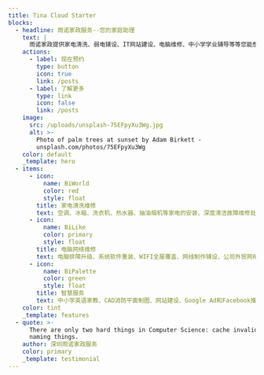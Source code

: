 ```yaml
---
title: Tina Cloud Starter
blocks:
  - headline: 雨诺家政服务--您的家庭助理
    text: |
      雨诺家政提供家电清洗、弱电铺设、IT网站建设、电脑维修、中小学学业辅导等等您能想的到的服务。
    actions:
      - label: 现在预约
        type: button
        icon: true
        link: /posts
      - label: 了解更多
        type: link
        icon: false
        link: /posts
    image:
      src: /uploads/unsplash-75EFpyXu3Wg.jpg
      alt: >-
        Photo of palm trees at sunset by Adam Birkett -
        unsplash.com/photos/75EFpyXu3Wg
    color: default
    _template: hero
  - items:
      - icon:
          name: BiWorld
          color: red
          style: float
        title: 家电清洗维修
        text: 空调、冰箱、洗衣机、热水器、抽油烟机等家电的安装、深度清洁故障维修处理，插座、开关面板、小灯具、水龙头的安装更换
      - icon:
          name: BiLike
          color: primary
          style: float
        title: 电脑网络维修
        text: 电脑排障升级、系统软件重装、WIFI全屋覆盖、网线制作铺设、公司外贸网络方案、软路由、OpenWrt
      - icon:
          name: BiPalette
          color: green
          style: float
        title: 智慧服务
        text: 中小学英语家教、CAD消防平面制图、网站建设、Google Ad和Facebook推广、Midjourney和GPT4订阅
    color: tint
    _template: features
  - quote: >-
      There are only two hard things in Computer Science: cache invalidation and
      naming things.
    author: 深圳雨诺家政服务
    color: primary
    _template: testimonial
---
```

















